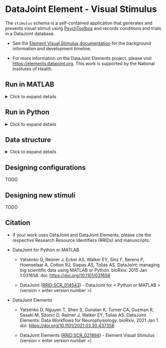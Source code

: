 # DataJoint Element - Visual Stimulus
The `stimulus` schema is a self-contained application that generates and presents visual stimuli using [PsychToolbox](http://psychtoolbox.org) and records conditions and trials in a DataJoint database.

+ See the [Element Visual Stimulus documentation](https://elements.datajoint.org/description/visual_stimulus/) for the background information and development timeline.

+ For more information on the DataJoint Elements project, please visit https://elements.datajoint.org.  This work is supported by the National Institutes of Health.

## Run in MATLAB

<details>
<summary>Click to expand details</summary>

*Requirements:* Some of the stimuli require MATLAB R2016b+. 

Although the following steps steps can be executed manually, they are typically automated and thus serve as the application interface for the experiment control software.

### Step 1: Initialize screen
```
>> stimulus.open
```

### Step 2: Generate stimulus conditions and queue trials
Stimulus trials are generated and queued by the scripts in the `+stimulus/+conf` directory.  You need to know which configuration script needs to be run.

For example, to prepare the `grate` stimulus, execute 
```
>> stimulus.conf.grate
```

While the stimulus is loaded, you will see a sequence of dots `.` and asterisks `*`, which respectively indicate whether the conditions are computed anew or are loaded from the database.  Some stimuli take a long time to compute and you might like to run the configuration before you begin the experiment.  On subsequent runs, the computed stimuli will be loaded from the database and will not take as long.

### Step 3.  Run the stimulus 
The stimulus must be run for a specific scan in the `experiment.Scan` table.  
Table `experiment.Scan` contains a dummy entry that can be used for testing.  Its primary key is `struct('animal_id', 0, 'session', 0, 'scan_idx', 0)`.  During the experiment, the correct scan identification must be provided.

The following command will run the queued stimulus trials for the dummy scan. 
```
>> stimulus.run(struct('animal_id', 0, 'session', 0, 'scan_idx', 0))
```

### Step 4.  Interrupt and resume the stimulus
While the stimulus is playing, you can interrupt with `Ctrl+c`.  The stimulus program will handle this event, cancel the ongoing trial, and clear the screen.  To resume the stimulus, repeat the `stimulus.run` call above.  Or to queue a new set of trials, run the configuration script again.

### Step 5. Exit 
To close the stimulus program, 
```
>> stimulus.close
```

</details>

## Run in Python

<details>
<summary>Click to expand details</summary>

The stimulus configuration and playback are written and executed in MATLAB.  However, the control software in our lab is written in Python. 

First configure the MATLAB Engine API for Python as described at https://www.mathworks.com/help/matlab/matlab_external/install-the-matlab-engine-for-python.html.

Upon installation, you can reproduce the steps above in Python as 
```python
import matlab.engine as eng
mat = eng.start_matlab()

# step 1: Initialize screen
mat.stimulus.open(nargout=0)            

# step 2: intialize conditions and queue trials
mat.stimulus.conf.grate(nargout=0)  

# step 3: run stimulus for the specific scan
f = mat.stimulus.run(dict(animal_id=0, session=0, scan_idx=0), nargout=0, async=True)

# step 4. Interrupt and resume stimulus
f.cancel()   # interrupt 
f = mat.stimulus.run(dict(animal_id=0, session=0, scan_idx=0), nargout=0, async=True)   # resume

# step 5. Exit 
f.done()  # True if stimulus is done
f.result()  # waits until the stimulus is done
f.stimulus.close(nargout=0)  # close the stimulus screen 
```
</details>

## Data structure

<details>
<summary>Click to expand details</summary>

The diagram below depicts the entire stimulus schema. 
![](erd.png)

The following diagram shows the core of the schema for a subset of stimulus types: 
![](core-erd.png)

#### `stimulus.Condition`
The central table is `stimulus.Condition`, which enumerates all possible stimulus conditions to be presented. 
It is populated before the stimulus is presented for the first time.
The specialization tables below it contain parameters that are specific to each type of stimulus. 
For example, `stimulus.Monet2` contains parameters that are specific to a single stimulus condition of the type `Monet2`.
For each tuple in `stimulus.Condition`, exactly one of the specialization tables contains the corresponding entry.
The name of the specialization table is indicated in each row of `stimulus.Condition` in field `stimulus_type`. 

A preview of the `stimulus.Condition`:
```
>> stimulus.Condition

ans = 


Object stimulus.Condition

 :: stimulus condition ::

    CONDITION_HASH            stimulus_type          stimulus_version
    ______________________    ___________________    ________________

    '+0cObnxIHpoB5RKZJVYj'    'stimulus.Matisse2'    '1'              
    '+3o2cquPfKnts4Gmjwr4'    'stimulus.Matisse2'    '1'              
    '+9mOEvwZHyV2MiwRBsMy'    'stimulus.Varma'       '1'              
    '+9nMtSVLIPAj/VEmey+6'    'stimulus.Matisse'     '2'              
    '+9OAgABcltcbRZUw77Kt'    'stimulus.Matisse2'    '1'              
    '+A8FfGEWQNonM6RMmrTk'    'stimulus.Matisse2'    '1'              
    '+C/KYdzQvzn0jzQScSGy'    'stimulus.Matisse2'    '1'              
    '+cI6EqAdQgh2tyJ1eMzy'    'stimulus.Matisse'     '2'              
    '+eFINMa+jF58wHzuk9qQ'    'stimulus.Monet2'      'dimitri-1'      
    '+eK4n7czWTGRVKKh4EJO'    'stimulus.Matisse2'    '1'              
    '+f+o1UeO1AtHWPTo3vlc'    'stimulus.Matisse2'    '1'              
    '+h1WWj2NG6mjGFobRphN'    'stimulus.Matisse2'    '1'              
    '+HeQV7jovoXvymyCqYCP'    'stimulus.Matisse2'    '1'              

          ...
```

#### `stimulus.Trial`
The table `stimulus.Trial` contains the information about the presentation of a condition during a specific scan (from `experiment.Scan`).  
Any number of conditions of any type can be presented during a scan and each condition may be displayed multiple times.

```
>> stimulus.Trial

ans = 


Object stimulus.Trial

 :: visual stimulus trial ::

    ANIMAL_ID    SESSION    SCAN_IDX    TRIAL_IDX        condition_hash        last_flip          trial_ts           flip_times
    _________    _______    ________    _________    ______________________    _________    _____________________    __________

    0            0          0            0           'Qjz5gJN2igKvsonApHO1'    21322        '2017-04-21 16:23:40'    '=BLOB='  
    0            0          0            1           'KMk2le1nd79vP4uhW+lG'    21324        '2017-04-21 16:23:42'    '=BLOB='  
    0            0          0            2           'd3TMSkOO74Y2QzRngY9r'    21325        '2017-04-21 16:23:43'    '=BLOB='  
    0            0          0            3           'EvIYjxUYNs2QOjjiXoFo'    21327        '2017-04-21 16:23:45'    '=BLOB='  
    0            0          0            4           '8hPjQGXtiY7VJdmWBJhz'    21328        '2017-04-21 16:23:46'    '=BLOB='  
    0            0          0            5           'koXklHGOKSXzqG4vgeKw'    21330        '2017-04-21 16:23:48'    '=BLOB='  
    0            0          0            6           '9vYRXrkmZd1mi6oFcBAC'    21332        '2017-04-21 16:23:49'    '=BLOB='  
    0            0          0            7           'Yj+hNG8q+V2Icr+GW5WT'    21333        '2017-04-21 16:23:51'    '=BLOB='  
    0            0          0            8           'idP7ku8g2U51r28Hb6Nb'    21335        '2017-04-21 16:23:52'    '=BLOB='  
    0            0          0            9           'mzrmJBasIquICcmTK8K7'    21336        '2017-04-21 16:23:54'    '=BLOB='  
    0            0          0           10           'hp9b+CKb/QgV1O6B5gk+'    21338        '2017-04-21 16:23:55'    '=BLOB='  
    0            0          0           11           'lA4QZVp/vl9JxiH3JH8Y'    21339        '2017-04-21 16:23:57'    '=BLOB='  
    0            0          0           12           'H+w/IuPACeCuzUziOIfi'    21341        '2017-04-21 16:23:58'    '=BLOB='  

          ...
```

### Example queries
If the language is unspecified, the queries run in both MATLAB and Python.

#### All scans with any visual stimuli
```
visualScans = experiment.Scan() & stimulus.Trial()
```

#### All scans with the `Monet` stimulus:
```
monetScans = experiment.Scan() & (stimulus.Trial() * stimulus.Monet())
```
or
```
monetScans = experiment.Scan() & (stimulus.Trial() * stimulus.Condition() & 'stimulus_type="stimulus.Monet"')
```

#### All unique conditions shown during a given scan

```python
# python
scan_key = dict(animal_id=7302, session=1, scan_idx=3)
scan_conditions = stimulus.Condition() & (stimulus.Trial() & scan_key)
```

```matlab
% matlab
scanKey = struct('animal_id', 7302, 'session', 1, 'scan_idx', 3);
scanConditions = stimulus.Condition & (stimulus.Trial & scanKey);
```


#### All stimuli types shown during a given scan
```python
# python
scanKey = dict(animal_id=7302, session=1, scan_idx=3)
scan_stimuli = dj.U('stimulus_type') & (dj.Condition() * dj.Trial() & scanKey)
```
</details>

## Designing configurations
TODO

## Designing new stimuli
TODO

## Citation

+ If your work uses DataJoint and DataJoint Elements, please cite the respective Research Resource Identifiers (RRIDs) and manuscripts.

+ DataJoint for Python or MATLAB
    + Yatsenko D, Reimer J, Ecker AS, Walker EY, Sinz F, Berens P, Hoenselaar A, Cotton RJ, Siapas AS, Tolias AS. DataJoint: managing big scientific data using MATLAB or Python. bioRxiv. 2015 Jan 1:031658. doi: https://doi.org/10.1101/031658

    + DataJoint ([RRID:SCR_014543](https://scicrunch.org/resolver/SCR_014543)) - DataJoint for < Python or MATLAB > (version < enter version number >)

+ DataJoint Elements
    + Yatsenko D, Nguyen T, Shen S, Gunalan K, Turner CA, Guzman R, Sasaki M, Sitonic D, Reimer J, Walker EY, Tolias AS. DataJoint Elements: Data Workflows for Neurophysiology. bioRxiv. 2021 Jan 1. doi: https://doi.org/10.1101/2021.03.30.437358

    + DataJoint Elements ([RRID:SCR_021894](https://scicrunch.org/resolver/SCR_021894)) - Element Visual Stimulus (version < enter version number >)